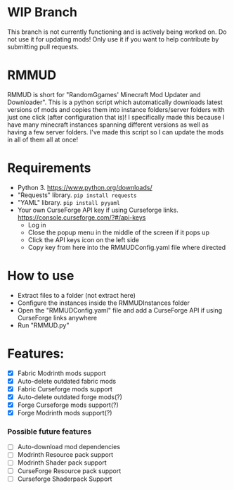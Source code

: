 # WIP Branch
This branch is not currently functioning and is actively being worked on. Do not use it for updating mods! Only use it if you want to help contribute by submitting pull requests.

# RMMUD
RMMUD is short for "RandomGgames' Minecraft Mod Updater and Downloader". This is a python script which automatically downloads latest versions of mods and copies them into instance folders/server folders with just one click (after configuration that is)! I specifically made this because I have many minecraft instances spanning different versions as well as having a few server folders. I've made this script so I can update the mods in all of them all at once!

# Requirements
- Python 3. https://www.python.org/downloads/
- "Requests" library. `pip install requests`
- "YAML" library. `pip install pyyaml`
- Your own CurseForge API key if using Curseforge links. https://console.curseforge.com/?#/api-keys
  - Log in
  - Close the popup menu in the middle of the screen if it pops up
  - Click the API keys icon on the left side
  - Copy key from here into the RMMUDConfig.yaml file where directed

# How to use
- Extract files to a folder (not extract here)
- Configure the instances inside the RMMUDInstances folder
- Open the "RMMUDConfig.yaml" file and add a CurseForge API if using CurseForge links anywhere
- Run "RMMUD.py"

# Features:
- [x] Fabric Modrinth mods support
- [x] Auto-delete outdated fabric mods
- [x] Fabric Curseforge mods support
- [x] Auto-delete outdated forge mods(?)
- [x] Forge Curseforge mods support(?)
- [X] Forge Modrinth mods support(?)

### Possible future features
- [ ] Auto-download mod dependencies
- [ ] Modrinth Resource pack support
- [ ] Modrinth Shader pack support
- [ ] CurseForge Resource pack support
- [ ] Curseforge Shaderpack Support